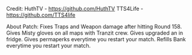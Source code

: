 Credit:
HuthTV - https://github.com/HuthTV
TTS4Life - https://github.com/TTS4life

About Patch:
Fixes Traps and Weapon damage after hitting Round 158.
Gives Misty gloves on all maps with Tranzit crew.
Gives upgraded an in fridge.
Gives permaperks everytime you restart your match.
Refills Bank everytime you restart your match.

